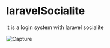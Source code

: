 # laravelSocialite
it is a login system with laravel socialite 


![Capture](https://user-images.githubusercontent.com/55204970/65854615-ecd0c480-e37e-11e9-9164-e3a256c4f078.PNG)
